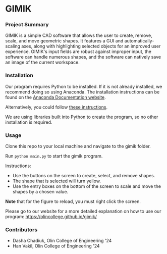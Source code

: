 # GIMIK

### Project Summary
GIMIK is a simple CAD software that allows the user to create, remove, scale, and move geometric shapes. It features a GUI and automatically-scaling axes, along with highlighting selected objects for an improved user experience. GIMIK's input fields are robust against improper input, the software can handle numerous shapes, and the software can natively save an image of the current workspace.

### Installation
Our program requires Python to be installed. If it is not already installed, we recommend doing so using Anaconda. The installation instructions can be found on the [Anaconda Documentation website](https://docs.anaconda.com/anaconda/install/).

Alternatively, you could follow [these instructions](https://realpython.com/installing-python/#how-to-install-python-on-linux).

We are using libraries built into Python to create the program, so no other installation is required.

### Usage 

Clone this repo to your local machine and navigate to the gimik folder.

Run `python main.py` to start the gimik program.

Instructions:
* Use the buttons on the screen to create, select, and remove shapes. 
* The shape that is selected will turn yellow. 
* Use the entry boxes on the bottom of the screen to scale and move the shapes by a chosen value.

**Note** that for the figure to reload, you must right click the screen.

Please go to our website for a more detailed explanation on how to use our program: https://olincollege.github.io/gimik/

### Contributors
* Dasha Chadiuk, Olin College of Engineering '24
* Han Vakil, Olin College of Engineering '24